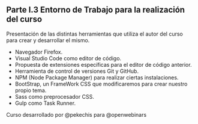 ## Parte I.3 Entorno de Trabajo para la realización del curso

Presentación de las distintas herramientas que utiliza el autor del curso para crear y desarrollar el mismo.

- Navegador Firefox.
- Visual Studio Code como editor de código.
- Propuesta de extensiones específicas para el editor de código anterior.
- Herramienta de control de versiones Git y GitHub.
- NPM (Node Package Manager) para realizar ciertas instalaciones.
- BootStrap, un FrameWork CSS que modificaremos para crear nuestro propio tema.
- Sass como preprocesador CSS.
- Gulp como Task Runner.

Curso desarrollado por @pekechis para @openwebinars
